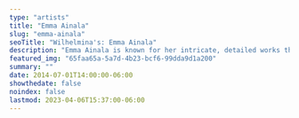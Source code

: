 ```yaml
---
type: "artists"
title: "Emma Ainala"
slug: "emma-ainala"
seoTitle: "Wilhelmina's: Emma Ainala"
description: "Emma Ainala is known for her intricate, detailed works that explore mythologies and a variety of spaces, both physical and digital – some even imagined. The human body, with its ambivalent gestures and expressions, is at the center of the works, being the object of the gaze and objectification are recurring themes. Her dreamlike paintings are at the same time very much in the present and contain references to art and cultural history. The thoughtful symbolism of the interiors of the works and the fragmented, dense surface enable several different interpretations and visits to parallel realities. Ainala's carefully stylized paintings are like performances of some unfinished and mysterious situation.."
featured_img: "65faa65a-5a7d-4b23-bcf6-99dda9d1a200"
summary: ""
date: 2014-07-01T14:00:00-06:00
showthedate: false
noindex: false
lastmod: 2023-04-06T15:37:00-06:00
---
```

